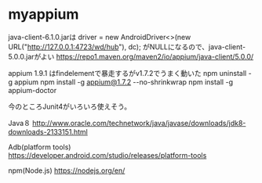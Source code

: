 # myappium

java-client-6.1.0.jarは
driver = new AndroidDriver<>(new URL("http://127.0.0.1:4723/wd/hub"), dc);
がNULLになるので、java-client-5.0.0.jarがよい
https://repo1.maven.org/maven2/io/appium/java-client/5.0.0/

appium 1.9.1 はfindelementで暴走するがv1.7.2でうまく動いた
npm uninstall -g appium
npm install -g appium@1.7.2 --no-shrinkwrap
npm install -g appium-doctor

今のところJunit4がいろいろ使えそう。

Java８
http://www.oracle.com/technetwork/java/javase/downloads/jdk8-downloads-2133151.html

Adb(platform tools)
https://developer.android.com/studio/releases/platform-tools

npm(Node.js)
https://nodejs.org/en/

